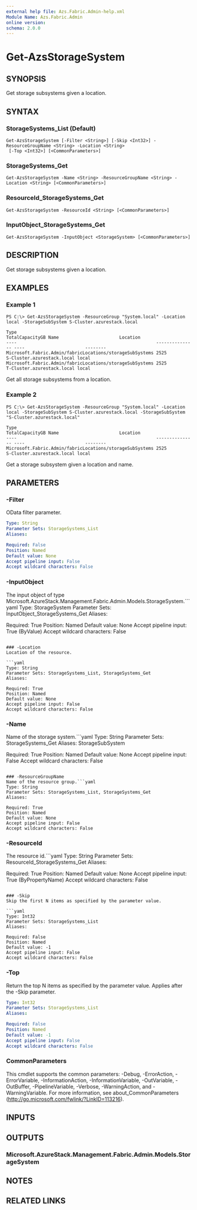 ```yaml
---
external help file: Azs.Fabric.Admin-help.xml
Module Name: Azs.Fabric.Admin
online version:
schema: 2.0.0
---
```


# Get-AzsStorageSystem

## SYNOPSIS
Get storage subsystems given a location.

## SYNTAX

### StorageSystems_List (Default)
```
Get-AzsStorageSystem [-Filter <String>] [-Skip <Int32>] -ResourceGroupName <String> -Location <String>
 [-Top <Int32>] [<CommonParameters>]
```

### StorageSystems_Get
```
Get-AzsStorageSystem -Name <String> -ResourceGroupName <String> -Location <String> [<CommonParameters>]
```

### ResourceId_StorageSystems_Get
```
Get-AzsStorageSystem -ResourceId <String> [<CommonParameters>]
```

### InputObject_StorageSystems_Get
```
Get-AzsStorageSystem -InputObject <StorageSystem> [<CommonParameters>]
```

## DESCRIPTION
Get storage subsystems given a location.

## EXAMPLES

### Example 1
```
PS C:\> Get-AzsStorageSystem -ResourceGroup "System.local" -Location local -StorageSubSystem S-Cluster.azurestack.local

Type                                                     TotalCapacityGB Name                       Location
----                                                     --------------- ----                       --------
Microsoft.Fabric.Admin/fabricLocations/storageSubSystems 2525            S-Cluster.azurestack.local local
Microsoft.Fabric.Admin/fabricLocations/storageSubSystems 2525            T-Cluster.azurestack.local local
```

Get all storage subsystems from a location.

### Example 2
```
PS C:\> Get-AzsStorageSystem -ResourceGroup "System.local" -Location local -StorageSubSystem S-Cluster.azurestack.local -StorageSubSystem "S-Cluster.azurestack.local"

Type                                                     TotalCapacityGB Name                       Location
----                                                     --------------- ----                       --------
Microsoft.Fabric.Admin/fabricLocations/storageSubSystems 2525            S-Cluster.azurestack.local local
```

Get a storage subsystem given a location and name.

## PARAMETERS

### -Filter
OData filter parameter.

```yaml
Type: String
Parameter Sets: StorageSystems_List
Aliases:

Required: False
Position: Named
Default value: None
Accept pipeline input: False
Accept wildcard characters: False
```

### -InputObject
The input object of type Microsoft.AzureStack.Management.Fabric.Admin.Models.StorageSystem.```yaml
Type: StorageSystem
Parameter Sets: InputObject_StorageSystems_Get
Aliases:

Required: True
Position: Named
Default value: None
Accept pipeline input: True (ByValue)
Accept wildcard characters: False
```

### -Location
Location of the resource.

```yaml
Type: String
Parameter Sets: StorageSystems_List, StorageSystems_Get
Aliases:

Required: True
Position: Named
Default value: None
Accept pipeline input: False
Accept wildcard characters: False
```

### -Name
Name of the storage system.```yaml
Type: String
Parameter Sets: StorageSystems_Get
Aliases: StorageSubSystem

Required: True
Position: Named
Default value: None
Accept pipeline input: False
Accept wildcard characters: False
```

### -ResourceGroupName
Name of the resource group.```yaml
Type: String
Parameter Sets: StorageSystems_List, StorageSystems_Get
Aliases:

Required: True
Position: Named
Default value: None
Accept pipeline input: False
Accept wildcard characters: False
```

### -ResourceId
The resource id.```yaml
Type: String
Parameter Sets: ResourceId_StorageSystems_Get
Aliases:

Required: True
Position: Named
Default value: None
Accept pipeline input: True (ByPropertyName)
Accept wildcard characters: False
```

### -Skip
Skip the first N items as specified by the parameter value.

```yaml
Type: Int32
Parameter Sets: StorageSystems_List
Aliases:

Required: False
Position: Named
Default value: -1
Accept pipeline input: False
Accept wildcard characters: False
```

### -Top
Return the top N items as specified by the parameter value.
Applies after the -Skip parameter.

```yaml
Type: Int32
Parameter Sets: StorageSystems_List
Aliases:

Required: False
Position: Named
Default value: -1
Accept pipeline input: False
Accept wildcard characters: False
```

### CommonParameters
This cmdlet supports the common parameters: -Debug, -ErrorAction, -ErrorVariable, -InformationAction, -InformationVariable, -OutVariable, -OutBuffer, -PipelineVariable, -Verbose, -WarningAction, and -WarningVariable. For more information, see about_CommonParameters (http://go.microsoft.com/fwlink/?LinkID=113216).

## INPUTS

## OUTPUTS

### Microsoft.AzureStack.Management.Fabric.Admin.Models.StorageSystem

## NOTES

## RELATED LINKS

